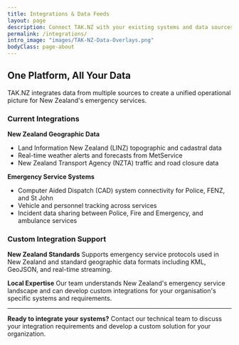 ```yaml
---
title: Integrations & Data Feeds
layout: page
description: Connect TAK.NZ with your existing systems and data sources
permalink: /integrations/
intro_image: "images/TAK-NZ-Data-Overlays.png"
bodyClass: page-about
---
```


## One Platform, All Your Data

TAK.NZ integrates data from multiple sources to create a unified operational picture for New Zealand's emergency services.

### Current Integrations

**New Zealand Geographic Data**
- Land Information New Zealand (LINZ) topographic and cadastral data
- Real-time weather alerts and forecasts from MetService
- New Zealand Transport Agency (NZTA) traffic and road closure data

**Emergency Service Systems**
- Computer Aided Dispatch (CAD) system connectivity for Police, FENZ, and St John
- Vehicle and personnel tracking across services
- Incident data sharing between Police, Fire and Emergency, and ambulance services

### Custom Integration Support

**New Zealand Standards**
Supports emergency service protocols used in New Zealand and standard geographic data formats including KML, GeoJSON, and real-time streaming.

**Local Expertise**
Our team understands New Zealand's emergency service landscape and can develop custom integrations for your organisation's specific systems and requirements.

---

**Ready to integrate your systems?** Contact our technical team to discuss your integration requirements and develop a custom solution for your organization.